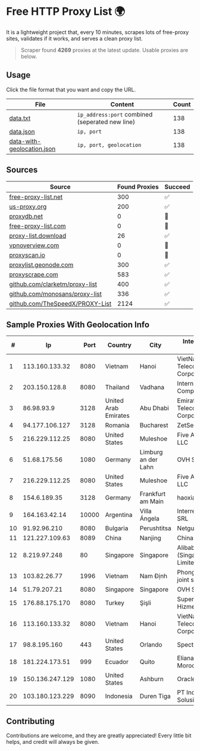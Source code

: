 
# Free HTTP Proxy List 🌍

It is a lightweight project that, every 10 minutes, scrapes lots of free-proxy sites, validates if it works, and serves a clean proxy list.


> Scraper found **4269** proxies at the latest update. Usable proxies are below.

## Usage

Click the file format that you want and copy the URL.


|File|Content|Count|
|----|-------|-----|
|[data.txt](https://raw.githubusercontent.com/themiralay/Proxy-List-World/master/data.txt)|`ip_address:port` combined (seperated new line)|138|
|[data.json](https://raw.githubusercontent.com/themiralay/Proxy-List-World/master/data.json)|`ip, port`|138|
|[data-with-geolocation.json](https://raw.githubusercontent.com/themiralay/Proxy-List-World/master/data-with-geolocation.json)|`ip, port, geolocation`|138|

## Sources

|Source|Found Proxies|Succeed|
|------|-------------|-------|
|[free-proxy-list.net](https://free-proxy-list.net)|300|✅|
|[us-proxy.org](https://www.us-proxy.org)|200|✅|
|[proxydb.net](http://proxydb.net)|0|🚫|
|[free-proxy-list.com](https://free-proxy-list.com/?page=&port=&type%5B%5D=http&type%5B%5D=https&up_time=0&search=Search)|0|🚫|
|[proxy-list.download](https://www.proxy-list.download/HTTP)|26|✅|
|[vpnoverview.com](https://vpnoverview.com/privacy/anonymous-browsing/free-proxy-servers)|0|🚫|
|[proxyscan.io](https://www.proxyscan.io)|0|🚫|
|[proxylist.geonode.com](https://proxylist.geonode.com/api/proxy-list?limit=300&page=1&sort_by=lastChecked&sort_type=desc&protocols=http,https)|300|✅|
|[proxyscrape.com](https://api.proxyscrape.com/v2/?request=displayproxies&protocol=http&timeout=10000&country=all&ssl=all&anonymity=all)|583|✅|
|[github.com/clarketm/proxy-list](https://raw.githubusercontent.com/clarketm/proxy-list/master/proxy-list-raw.txt)|400|✅|
|[github.com/monosans/proxy-list](https://raw.githubusercontent.com/monosans/proxy-list/main/proxies/http.txt)|336|✅|
|[github.com/TheSpeedX/PROXY-List](https://raw.githubusercontent.com/TheSpeedX/PROXY-List/master/http.txt)|2124|✅|


## Sample Proxies With Geolocation Info

|#|Ip|Port|Country|City|Internet Service Provider|
|-|--|----|-------|----|-------------------------|
|1|113.160.133.32|8080|Vietnam|Hanoi|VietNam Post and Telecom Corporation|
|2|203.150.128.8|8080|Thailand|Vadhana|Internet Thailand Company Ltd|
|3|86.98.93.9|3128|United Arab Emirates|Abu Dhabi|Emirates Telecommunications Corporation|
|4|94.177.106.127|3128|Romania|Bucharest|ZetServers|
|5|216.229.112.25|8080|United States|Muleshoe|Five Area Systems, LLC|
|6|51.68.175.56|1080|Germany|Limburg an der Lahn|OVH SAS|
|7|216.229.112.25|8080|United States|Muleshoe|Five Area Systems, LLC|
|8|154.6.189.35|3128|Germany|Frankfurt am Main|haoxiangyun|
|9|164.163.42.14|10000|Argentina|Villa Ángela|Interret Villa Angela SRL|
|10|91.92.96.210|8080|Bulgaria|Perushtitsa|Netguard LLC|
|11|121.227.109.63|8089|China|Nanjing|China Telecom|
|12|8.219.97.248|80|Singapore|Singapore|Alibaba Cloud (Singapore) Private Limited|
|13|103.82.26.77|1996|Vietnam|Nam Định|Phong Thuy media joint stock company|
|14|51.79.207.21|8080|Singapore|Singapore|OVH SAS|
|15|176.88.175.170|8080|Turkey|Şişli|Superonline Iletisim Hizmetleri A.S.|
|16|113.160.133.32|8080|Vietnam|Hanoi|VietNam Post and Telecom Corporation|
|17|98.8.195.160|443|United States|Orlando|Spectrum|
|18|181.224.173.51|999|Ecuador|Quito|Eliana Vanessa Morocho Oña|
|19|150.136.247.129|1080|United States|Ashburn|Oracle Corporation|
|20|103.180.123.229|8090|Indonesia|Duren Tiga|PT Indo Telemedia Solusi|



## Contributing

Contributions are welcome, and they are greatly appreciated! Every
little bit helps, and credit will always be given.

